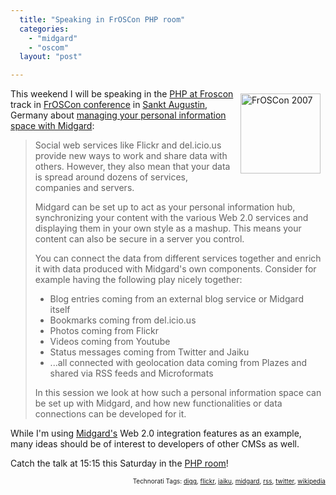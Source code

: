 ```yaml
---
  title: "Speaking in FrOSCon PHP room"
  categories: 
    - "midgard"
    - "oscom"
  layout: "post"

---
```

<img src="https://d2vqpl3tx84ay5.cloudfront.net/froscon-logo.png" height="128" width="128" border="0" align="right" hspace="8" vspace="8" alt="FrOSCon 2007" title="FrOSCon 2007" />

This weekend I will be speaking in the <a href="http://froscon.phpugdo.de/">PHP at Froscon</a> track in <a href="http://www.froscon.org/">FrOSCon conference</a> in <a href="http://en.wikipedia.org/wiki/Sankt_Augustin">Sankt Augustin</a>, Germany about <a href="http://2007.oscms-summit.org/node/181">managing your personal information space with Midgard</a>:

<blockquote><p>Social web services like Flickr and del.icio.us provide new ways to work and share data with others. However, they also mean that your data is spread around dozens of services, companies and servers.</p>
<p>
Midgard can be set up to act as your personal information hub, synchronizing your content with the various Web 2.0 services and displaying them in your own style as a mashup. This means your content can also be secure in a server you control.
</p><p>
You can connect the data from different services together and enrich it with data produced with Midgard's own components. Consider for example having the following play nicely together:
</p>
<ul>
<li>Blog entries coming from an external blog service or Midgard itself</li>
<li>Bookmarks coming from del.icio.us</li>
<li>Photos coming from Flickr</li>
<li>Videos coming from Youtube</li>
<li>Status messages coming from Twitter and Jaiku</li>
<li>...all connected with geolocation data coming from Plazes and shared via RSS feeds and Microformats</li>
</ul>
<p>
In this session we look at how such a personal information space can be set up with Midgard, and how new functionalities or data connections can be developed for it.</p></blockquote>

While I'm using <a href="http://www.midgard-project.org/">Midgard's</a> Web 2.0 integration features as an example, many ideas should be of interest to developers of other CMSs as well.

Catch the talk at 15:15 this Saturday in the <a href="http://froscon.phpugdo.de/">PHP room</a>!

<p style="text-align:right;font-size:10px;">Technorati Tags: <a href="http://www.technorati.com/tag/digg" rel="tag">digg</a>, <a href="http://www.technorati.com/tag/flickr" rel="tag">flickr</a>, <a href="http://www.technorati.com/tag/jaiku" rel="tag">jaiku</a>, <a href="http://www.technorati.com/tag/midgard" rel="tag">midgard</a>, <a href="http://www.technorati.com/tag/rss" rel="tag">rss</a>, <a href="http://www.technorati.com/tag/twitter" rel="tag">twitter</a>, <a href="http://www.technorati.com/tag/wikipedia" rel="tag">wikipedia</a></p>
